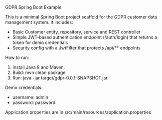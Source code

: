 GDPR Spring Boot Example

This is a minimal Spring Boot project scaffold for the GDPR customer data management system.
It includes:
- Basic Customer entity, repository, service and REST controller
- Simple JWT-based authentication endpoint (/auth/login) that returns a token for demo credentials
- Security config with a JwtFilter that protects /api/** endpoints

How to run:
1. Install Java 8 and Maven.
2. Build: mvn clean package
3. Run: java -jar target/gdpr-0.0.1-SNAPSHOT.jar

Demo credentials:
- username: admin
- password: password

Application properties are in src/main/resources/application.properties
